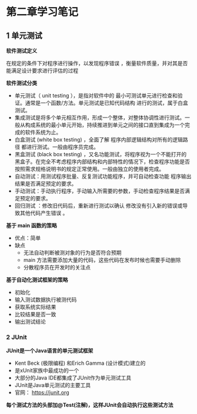 # 第二章学习笔记

## 1	单元测试

**软件测试定义**

在规定的条件下对程序进行操作，以发现程序错误 ，衡量软件质量，并对其是否能满足设计要求进行评估的过程

**软件测试分类**

- 单元测试（ unit testing ），是指对软件中的 最小可测试单元进行检查和验证。通常是一个函数/方法。单元测试是已知代码结构 进行的测试，属于白盒测试。
- 集成测试是将多个单元相互作用，形成一个整体，对整体协调性进行测试。一般从构成系统的最小单元开始，持续推进到单元之间的接口直到集成为一个完成的软件系统为止。
- 白盒测试 (white box testing) ，全面了解 程序内部逻辑结构对所有的逻辑路径 都进行测试。一般由程序员完成。
- 黑盒测试 (black box testing) ，又名功能测试，将程序视为一个不能打开的黑盒子。在完全不考虑程序内部结构和内部特性的情况下，检查程序功能是否按照需求规格说明书的规定正常使用。一般由独立的使用者完成。
- 自动测试：用测试程序批量、反复测试功能程序，并可自动检查功能 程序输出结果是否满足预定的要求。
- 手动测试：手动执行程序，手动输入所需要的参数，手动检查程序结果是否满足预定的要求。
- 回归测试 ：修改旧代码后，重新进行测试以确认 修改没有引入新的错误或导致其他代码产生错误 。



**基于 main 函数的策略**

- 优点：简单
- 缺点
  - 无法自动判断被测对象的行为是否符合预期
  - main 方法需要添加大量的代码，这些代码在发布时候也需要手动删除
  - 分散程序员在开发时的关注点

**基于自动化测试框架的策略**

- 初始化 
- 输入测试数据执行被测代码
- 获取系统实际结果
- 比较结果是否一致
- 输出测试结论



### 2	JUnit

**JUnit是一个Java语言的单元测试框架**

- Kent Beck (极限编程) 和Erich Gamma (设计模式)建立的
- 是xUnit家族中最成功的一个
- 大部分的Java IDE都集成了JUnit作为单元测试工具
- JUnit是Java单元测试的主要工具
- 官网： https://junit.org

**每个测试方法的头部加@Test(注解)，这样JUnit会自动执行这些测试方法**
